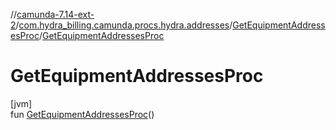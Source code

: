 //[camunda-7.14-ext-2](../../../index.md)/[com.hydra_billing.camunda.procs.hydra.addresses](../index.md)/[GetEquipmentAddressesProc](index.md)/[GetEquipmentAddressesProc](-get-equipment-addresses-proc.md)

# GetEquipmentAddressesProc

[jvm]\
fun [GetEquipmentAddressesProc](-get-equipment-addresses-proc.md)()
